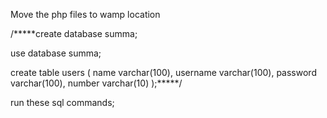 Move the php files to wamp location

/*****create database summa;

use database summa;

create table users
(
  name varchar(100),
  username varchar(100),
  password varchar(100),
  number varchar(10)
);*****/

run these sql commands;
